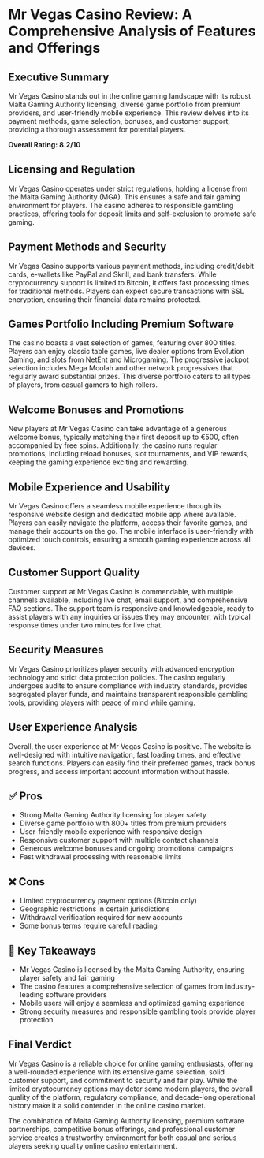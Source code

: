 # Mr Vegas Casino Review: A Comprehensive Analysis of Features and Offerings

## Executive Summary
Mr Vegas Casino stands out in the online gaming landscape with its robust Malta Gaming Authority licensing, diverse game portfolio from premium providers, and user-friendly mobile experience. This review delves into its payment methods, game selection, bonuses, and customer support, providing a thorough assessment for potential players.

**Overall Rating: 8.2/10**

## Licensing and Regulation
Mr Vegas Casino operates under strict regulations, holding a license from the Malta Gaming Authority (MGA). This ensures a safe and fair gaming environment for players. The casino adheres to responsible gambling practices, offering tools for deposit limits and self-exclusion to promote safe gaming.

## Payment Methods and Security
Mr Vegas Casino supports various payment methods, including credit/debit cards, e-wallets like PayPal and Skrill, and bank transfers. While cryptocurrency support is limited to Bitcoin, it offers fast processing times for traditional methods. Players can expect secure transactions with SSL encryption, ensuring their financial data remains protected.

## Games Portfolio Including Premium Software
The casino boasts a vast selection of games, featuring over 800 titles. Players can enjoy classic table games, live dealer options from Evolution Gaming, and slots from NetEnt and Microgaming. The progressive jackpot selection includes Mega Moolah and other network progressives that regularly award substantial prizes. This diverse portfolio caters to all types of players, from casual gamers to high rollers.

## Welcome Bonuses and Promotions
New players at Mr Vegas Casino can take advantage of a generous welcome bonus, typically matching their first deposit up to €500, often accompanied by free spins. Additionally, the casino runs regular promotions, including reload bonuses, slot tournaments, and VIP rewards, keeping the gaming experience exciting and rewarding.

## Mobile Experience and Usability
Mr Vegas Casino offers a seamless mobile experience through its responsive website design and dedicated mobile app where available. Players can easily navigate the platform, access their favorite games, and manage their accounts on the go. The mobile interface is user-friendly with optimized touch controls, ensuring a smooth gaming experience across all devices.

## Customer Support Quality
Customer support at Mr Vegas Casino is commendable, with multiple channels available, including live chat, email support, and comprehensive FAQ sections. The support team is responsive and knowledgeable, ready to assist players with any inquiries or issues they may encounter, with typical response times under two minutes for live chat.

## Security Measures
Mr Vegas Casino prioritizes player security with advanced encryption technology and strict data protection policies. The casino regularly undergoes audits to ensure compliance with industry standards, provides segregated player funds, and maintains transparent responsible gambling tools, providing players with peace of mind while gaming.

## User Experience Analysis
Overall, the user experience at Mr Vegas Casino is positive. The website is well-designed with intuitive navigation, fast loading times, and effective search functions. Players can easily find their preferred games, track bonus progress, and access important account information without hassle.

## ✅ Pros
- Strong Malta Gaming Authority licensing for player safety
- Diverse game portfolio with 800+ titles from premium providers
- User-friendly mobile experience with responsive design
- Responsive customer support with multiple contact channels
- Generous welcome bonuses and ongoing promotional campaigns
- Fast withdrawal processing with reasonable limits

## ❌ Cons
- Limited cryptocurrency payment options (Bitcoin only)
- Geographic restrictions in certain jurisdictions
- Withdrawal verification required for new accounts
- Some bonus terms require careful reading

## 🔑 Key Takeaways
- Mr Vegas Casino is licensed by the Malta Gaming Authority, ensuring player safety and fair gaming
- The casino features a comprehensive selection of games from industry-leading software providers
- Mobile users will enjoy a seamless and optimized gaming experience
- Strong security measures and responsible gambling tools provide player protection

## Final Verdict
Mr Vegas Casino is a reliable choice for online gaming enthusiasts, offering a well-rounded experience with its extensive game selection, solid customer support, and commitment to security and fair play. While the limited cryptocurrency options may deter some modern players, the overall quality of the platform, regulatory compliance, and decade-long operational history make it a solid contender in the online casino market.

The combination of Malta Gaming Authority licensing, premium software partnerships, competitive bonus offerings, and professional customer service creates a trustworthy environment for both casual and serious players seeking quality online casino entertainment.